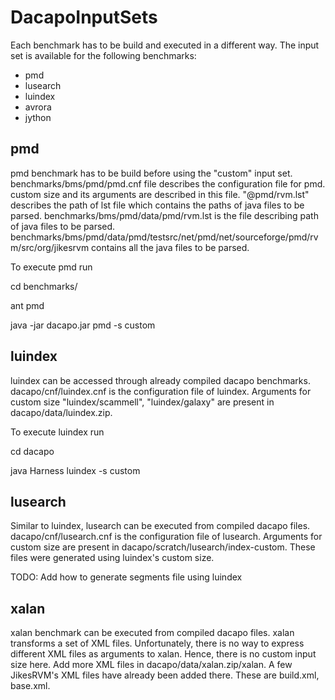 # DacapoInputSets

Each benchmark has to be build and executed in a different way. The input set is available for the following benchmarks:
* pmd
* lusearch
* luindex
* avrora
* jython

## pmd
pmd benchmark has to be build before using the "custom" input set. benchmarks/bms/pmd/pmd.cnf file describes the configuration file for pmd. custom size and its arguments are described in this file. "@pmd/rvm.lst" describes the path of lst file which contains the paths of java files to be parsed. benchmarks/bms/pmd/data/pmd/rvm.lst is the file describing path of java files to be parsed. benchmarks/bms/pmd/data/pmd/testsrc/net/pmd/net/sourceforge/pmd/rvm/src/org/jikesrvm contains all the java files to be parsed.

To execute pmd run

cd benchmarks/

ant pmd

java -jar dacapo.jar pmd -s custom

## luindex
luindex can be accessed through already compiled dacapo benchmarks. dacapo/cnf/luindex.cnf is the configuration file of luindex. Arguments for custom size "luindex/scammell", "luindex/galaxy" are present in dacapo/data/luindex.zip. 

To execute luindex run

cd dacapo

java Harness luindex -s custom

## lusearch
Similar to luindex, lusearch can be executed from compiled dacapo files. dacapo/cnf/lusearch.cnf is the configuration file of lusearch. Arguments for custom size are present in dacapo/scratch/lusearch/index-custom. These files were generated using luindex's custom size.

TODO: Add how to generate segments file using luindex 

## xalan
xalan benchmark can be executed from compiled dacapo files. xalan transforms a set of XML files. Unfortunately, there is no way to express different XML files as arguments to xalan. Hence, there is no custom input size here. Add more XML files in dacapo/data/xalan.zip/xalan. A few JikesRVM's XML files have already been added there. These are build.xml, base.xml. 


